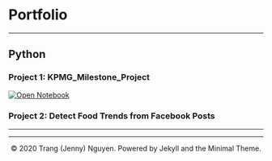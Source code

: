 # Portfolio
---
## Python

### Project 1: KPMG_Milestone_Project

[![Open Notebook](https://img.shields.io/badge/Jupyter-Open_Notebook-blue?logo=Jupyter)](projects/KPMG_project1.ipynb)

### Project 2: Detect Food Trends from Facebook Posts
---

---
<center>© 2020 Trang (Jenny) Nguyen. Powered by Jekyll and the Minimal Theme.</center>

